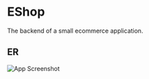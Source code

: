 
# EShop

The backend of a small ecommerce application.


## ER

![App Screenshot](https://i.ibb.co/BZ6K4pJ/ER.jpg)


